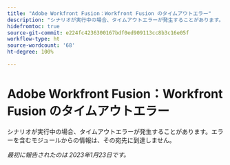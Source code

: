```yaml
---
title: "Adobe Workfront Fusion：Workfront Fusion のタイムアウトエラー"
description: "シナリオが実行中の場合、タイムアウトエラーが発生することがあります。エラーを含むモジュールからの情報は、その宛先に到達しません。"
hidefromtoc: true
source-git-commit: e224fc4236300167bdf0ed909113cc8b3c16e05f
workflow-type: ht
source-wordcount: '68'
ht-degree: 100%

---
```



# Adobe Workfront Fusion：Workfront Fusion のタイムアウトエラー

シナリオが実行中の場合、タイムアウトエラーが発生することがあります。エラーを含むモジュールからの情報は、その宛先に到達しません。

_最初に報告されたのは 2023年1月23日です。_

